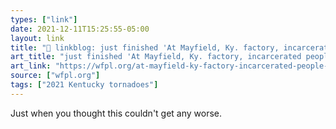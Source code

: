 ```yaml
---
types: ["link"]
date: 2021-12-11T15:25:55-05:00
layout: link
title: "🔗 linkblog: just finished 'At Mayfield, Ky. factory, incarcerated people among workers feared dead and injured – 89.3 WFPL News Louisville'"
art_title: "just finished 'At Mayfield, Ky. factory, incarcerated people among workers feared dead and injured – 89.3 WFPL News Louisville"
art_link: "https://wfpl.org/at-mayfield-ky-factory-incarcerated-people-among-workers-feared-dead-and-injured/"
source: ["wfpl.org"]
tags: ["2021 Kentucky tornadoes"]
---
```

Just when you thought this couldn't get any worse.
